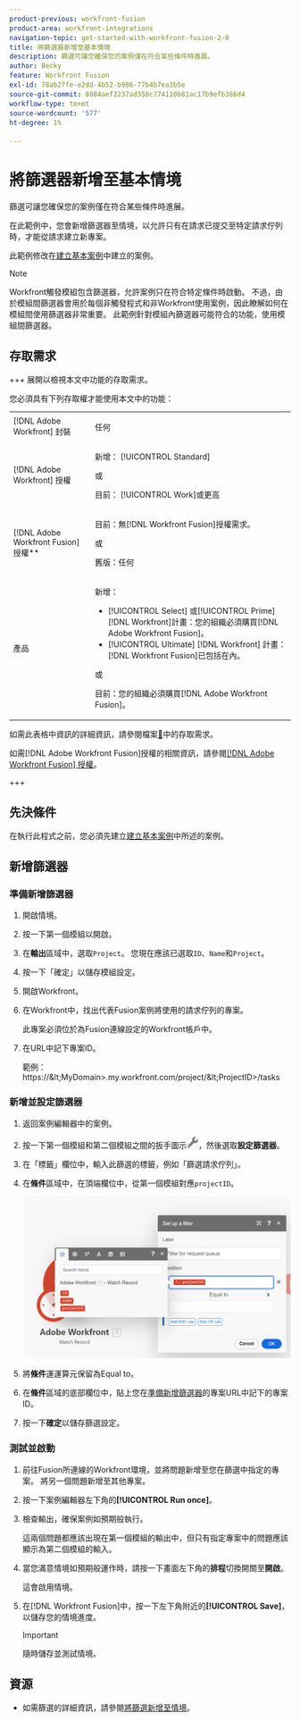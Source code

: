 ```yaml
---
product-previous: workfront-fusion
product-area: workfront-integrations
navigation-topic: get-started-with-workfront-fusion-2-0
title: 將篩選器新增至基本情境
description: 篩選可讓您確保您的案例僅在符合某些條件時進展。
author: Becky
feature: Workfront Fusion
exl-id: 78ab27fe-e2dd-4b52-b986-77b4b7ea3b5e
source-git-commit: 8884aef2237ad358c774110b81ac17b9efb386d4
workflow-type: tm+mt
source-wordcount: '577'
ht-degree: 1%

---
```


# 將篩選器新增至基本情境

篩選可讓您確保您的案例僅在符合某些條件時進展。

在此範例中，您會新增篩選器至情境，以允許只有在請求已提交至特定請求佇列時，才能從請求建立新專案。

此範例修改在[建立基本案例](/help/workfront-fusion/build-practice-scenarios/create-basic-scenario.md)中建立的案例。

>[!NOTE]
>
>Workfront觸發模組包含篩選器，允許案例只在符合特定條件時啟動。 不過，由於模組間篩選器會用於每個非觸發程式和非Workfront使用案例，因此瞭解如何在模組間使用篩選器非常重要。 此範例針對模組內篩選器可能符合的功能，使用模組間篩選器。

## 存取需求

+++ 展開以檢視本文中功能的存取需求。

您必須具有下列存取權才能使用本文中的功能：

<table style="table-layout:auto">
 <col> 
 <col> 
 <tbody> 
  <tr> 
   <td role="rowheader">[!DNL Adobe Workfront] 封裝</td> 
   <td> <p>任何</p> </td> 
  </tr> 
  <tr data-mc-conditions=""> 
   <td role="rowheader">[!DNL Adobe Workfront] 授權</td> 
   <td> <p>新增： [!UICONTROL Standard]</p><p>或</p><p>目前： [!UICONTROL Work]或更高</p> </td> 
  </tr> 
  <tr> 
   <td role="rowheader">[!DNL Adobe Workfront Fusion] 授權**</td> 
   <td>
   <p>目前：無[!DNL Workfront Fusion]授權需求。</p>
   <p>或</p>
   <p>舊版：任何 </p>
   </td> 
  </tr> 
  <tr> 
   <td role="rowheader">產品</td> 
   <td>
   <p>新增：</p> <ul><li>[!UICONTROL Select] 或[!UICONTROL Prime] [!DNL Workfront]計畫：您的組織必須購買[!DNL Adobe Workfront Fusion]。</li><li>[!UICONTROL Ultimate] [!DNL Workfront] 計畫： [!DNL Workfront Fusion]已包括在內。</li></ul>
   <p>或</p>
   <p>目前：您的組織必須購買[!DNL Adobe Workfront Fusion]。</p>
   </td> 
  </tr>
 </tbody> 
</table>

如需此表格中資訊的詳細資訊，請參閱檔案[&#128279;](/help/workfront-fusion/references/licenses-and-roles/access-level-requirements-in-documentation.md)中的存取需求。

如需[!DNL Adobe Workfront Fusion]授權的相關資訊，請參閱[[!DNL Adobe Workfront Fusion] 授權](/help/workfront-fusion/set-up-and-manage-workfront-fusion/licensing-operations-overview/license-automation-vs-integration.md)。

+++

## 先決條件

在執行此程式之前，您必須先建立[建立基本案例](/help/workfront-fusion/build-practice-scenarios/create-basic-scenario.md)中所述的案例。

## 新增篩選器

### 準備新增篩選器

1. 開啟情境。
1. 按一下第一個模組以開啟。
1. 在&#x200B;**輸出**&#x200B;區域中，選取`Project`。
您現在應該已選取`ID`、`Name`和`Project`。
1. 按一下「確定」以儲存模組設定。
1. 開啟Workfront。
1. 在Workfront中，找出代表Fusion案例將使用的請求佇列的專案。

   此專案必須位於為Fusion連線設定的Workfront帳戶中。

1. 在URL中記下專案ID。

   範例： https://\&lt;MyDomain\>.my.workfront.com/project/\&lt;ProjectID\>/tasks

### 新增並設定篩選器

1. 返回案例編輯器中的案例。
1. 按一下第一個模組和第二個模組之間的扳手圖示![扳手圖示](assets/wrench-icon.png)，然後選取&#x200B;**設定篩選器**。
1. 在「標籤」欄位中，輸入此篩選的標籤，例如「篩選請求佇列」。
1. 在&#x200B;**條件**&#x200B;區域中，在頂端欄位中，從第一個模組對應`projectID`。

   ![對應專案識別碼](assets/map-proj-id.png)
1. 將&#x200B;**條件**&#x200B;運運算元保留為Equal to。
1. 在&#x200B;**條件**&#x200B;區域的底部欄位中，貼上您在[準備新增篩選器](#prepare-to-add-the-filter)的專案URL中記下的專案ID。
1. 按一下&#x200B;**確定**&#x200B;以儲存篩選設定。

### 測試並啟動

1. 前往Fusion所連線的Workfront環境，並將問題新增至您在篩選中指定的專案。 將另一個問題新增至其他專案。
1. 按一下案例編輯器左下角的&#x200B;**[!UICONTROL Run once]**。
1. 檢查輸出，確保案例如預期般執行。

   這兩個問題都應該出現在第一個模組的輸出中，但只有指定專案中的問題應該顯示為第二個模組的輸入。
1. 當您滿意情境如預期般運作時，請按一下畫面左下角的&#x200B;**排程**&#x200B;切換開關至&#x200B;**開啟**。

   這會啟用情境。
1. 在[!DNL Workfront Fusion]中，按一下左下角附近的&#x200B;**[!UICONTROL Save]**，以儲存您的情境進度。

   >[!IMPORTANT]
   >
   >隨時儲存並測試情境。

## 資源

* 如需篩選的詳細資訊，請參閱[將篩選新增至情境](/help/workfront-fusion/create-scenarios/add-modules/add-a-filter-to-a-scenario.md)。
